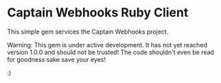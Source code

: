 Captain Webhooks Ruby Client
============================

This simple gem services the Captain Webhooks project.

Warning: This gem is under active development. It has
	 not yet reached version 1.0.0 and should not
	 be trusted! The code shouldn't even be read 
	 for goodness sake save your eyes!

:)
